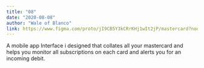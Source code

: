 ```yaml
---
title: "08"
date: "2020-08-08"
author: "Wale of Blanco"
link: https://www.figma.com/proto/jI9CB5Y3kCRrKHj1wIt2jP/mastercard?node-id=0%3A1"
---
```

A mobile app Interface i designed that collates all your mastercard
and helps you monitor all subscriptions on each card and alerts you
for an incoming debit.